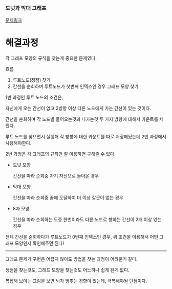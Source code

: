 ### 도넛과 막대 그래프
[문제링크](https://school.programmers.co.kr/learn/courses/30/lessons/258711)


# 해결과정

각 그래프 모양의 규칙을 찾는게 중요한 문제였다.

흐름

1. 루트노드(정점) 찾기
2. 간선을 순회하며 루트노드가 첫번째 인덱스인 경우 그래프 모양 찾기

1번 과정인 루트 노드의 조건은,

자신에게 오는 간선이 없고 2방향 이상 다른 노드에게 가는 간선이 있는 것이다.

간선을 순회하며 각 노드별 들어오는것과 나가는것 두 가지 방향에 대해서 카운트를 세줬다.

루트 노드를 찾으면서 실행해 각 방향에 대한 카운트를 따로 저장해뒀는데 2번 과정에서 사용해야한다.

2번 과정은 각 그래프의 규칙만 잘 이용하면 구해줄 수 있다.

- 도넛 모양
    
    간선을 따라 순회중 자기 자신으로 돌아온 경우
    
- 막대 모양
    
    간선을 따라 순회중 끝에 도달하여 더 이상 갈곳이 없는 경우
    
- 8자 모양
    
    간선을 따라 순회하는 도중 한번이라도 다른 노드로 향하는 간선이 2개 이상 있는 경우
    

전체 간선을 순회하다가 루트노드가 0번째 인덱스인 경우, 위 조건을 이용해서 어떤 그래프 모양인지 확인해주면 된다!


---
그래프 문제가 구현은 어렵지 않아도 방법을 찾는 과정이 어려운거 같다.

정점을 찾는것도, 그래프 모양을 찾는것도 어느하나 쉽게 된게 없다.

복잡해 보이는 그림을 보면 뇌가 멈추는 경향이 있는데, 극복해야될 단점이다.